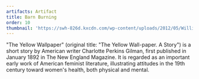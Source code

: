 ```yaml
---
artifacts: Artifact
title: Barn Burning
order: 10
thumbnail: 'https://swh-826d.kxcdn.com/wp-content/uploads/2012/05/William-Faulkner-Barn-Burning.png'
---
```


"The Yellow Wallpaper" (original title: "The Yellow Wall-paper. A Story") is a short story by American writer Charlotte Perkins Gilman, first published in January 1892 in The New England Magazine. It is regarded as an important early work of American feminist literature, illustrating attitudes in the 19th century toward women's health, both physical and mental.